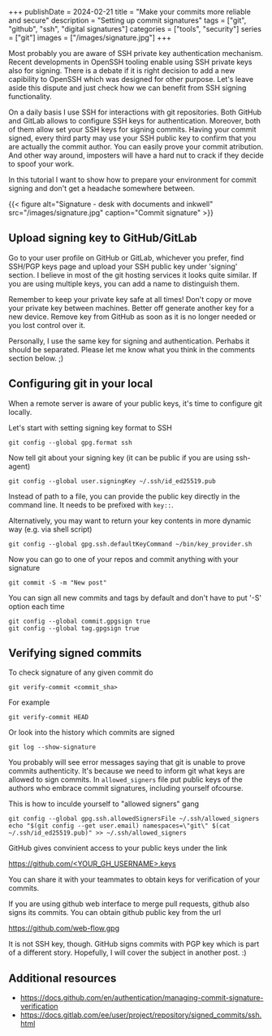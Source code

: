 +++
publishDate = 2024-02-21
title = "Make your commits more reliable and secure"
description = "Setting up commit signatures"
tags = ["git", "github", "ssh", "digital signatures"]
categories = ["tools", "security"]
series = ["git"]
images = ["/images/signature.jpg"]
+++

Most probably you are aware of SSH private key authentication mechanism. Recent developments in OpenSSH tooling 
enable using SSH private keys also for signing.
There is a debate if it is right decision to add a new capibility to OpenSSH which was designed for other purpose.
Let's leave aside this dispute and just check how we can benefit from SSH signing functionality. 

On a daily basis I use SSH for interactions with git repositories. Both GitHub and GitLab allows to configure SSH keys for
authentication. Moreover, both of them allow set your SSH keys for signing commits. Having your commit signed,
every third party may use your SSH public key to confirm that you are actually the commit author.
You can easily prove your commit atribution. And other way around, imposters will have a hard nut to crack if they
decide to spoof your work.

In this tutorial I want to show how to prepare your environment for commit signing and don't get a headache somewhere between.

{{< figure alt="Signature - desk with documents and inkwell" src="/images/signature.jpg" caption="Commit signature" >}}

## Upload signing key to GitHub/GitLab

Go to your user profile on GitHub or GitLab, whichever you prefer, find SSH/PGP keys page and upload your SSH public key under 'signing' section.
I believe in most of the git hosting services it looks quite similar. If you are using multiple keys, you can add a name to distinguish them.

Remember to keep your private key safe at all times! Don't copy or move your private key between machines.
Better off generate another key for a new device. Remove key from GitHub as soon as it is no longer needed or you lost control over it.

Personally, I use the same key for signing and authentication. Perhabs it should be separated.
Please let me know what you think in the comments section below. ;)

## Configuring git in your local

When a remote server is aware of your public keys, it's time to configure git locally.

Let's start with setting signing key format to SSH

```shell
git config --global gpg.format ssh
```

Now tell git about your signing key (it can be public if you are using ssh-agent)

```shell
git config --global user.signingKey ~/.ssh/id_ed25519.pub
```

Instead of path to a file, you can provide the public key directly in the command line. It needs to be prefixed with `key::`.

Alternatively, you may want to return your key contents in more dynamic way (e.g. via shell script)

```shell
git config --global gpg.ssh.defaultKeyCommand ~/bin/key_provider.sh
```

Now you can go to one of your repos and commit anything with your signature

```shell
git commit -S -m "New post"
```

You can sign all new commits and tags by default and don't have to put '-S' option each time

```shell
git config --global commit.gpgsign true
git config --global tag.gpgsign true
```

## Verifying signed commits

To check signature of any given commit do

```shell
git verify-commit <commit_sha>
```

For example

```shell
git verify-commit HEAD
```

Or look into the history which commits are signed

```shell
git log --show-signature
```

You probably will see error messages saying that git is unable to prove commits authenticity. It's because we need to inform git
what keys are allowed to sign commits. In `allowed_signers` file put public keys of the authors who embrace commit signatures,
including yourself ofcourse.

This is how to inculde yourself to "allowed signers" gang

```shell
git config --global gpg.ssh.allowedSignersFile ~/.ssh/allowed_signers
echo "$(git config --get user.email) namespaces=\"git\" $(cat ~/.ssh/id_ed25519.pub)" >> ~/.ssh/allowed_signers
```

GitHub gives convinient access to your public keys under the link

[https://github.com/<YOUR_GH_USERNAME>.keys](https://github.com/frenchu.keys)

You can share it with your teammates to obtain keys for verification of your commits.

If you are using github web interface to merge pull requests, github also signs its commits. You can obtain github public key from the url

https://github.com/web-flow.gpg

It is not SSH key, though. GitHub signs commits with PGP key which is part of a different story.
Hopefully, I will cover the subject in another post. :)

## Additional resources

- https://docs.github.com/en/authentication/managing-commit-signature-verification
- https://docs.gitlab.com/ee/user/project/repository/signed_commits/ssh.html
